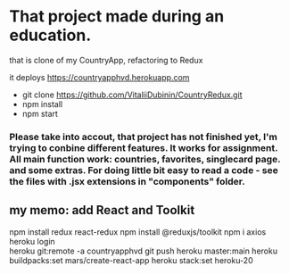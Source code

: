 # That project made during an education.

that is clone of my CountryApp, refactoring to Redux

it deploys https://countryapphvd.herokuapp.com

- git clone https://github.com/VitaliiDubinin/CountryRedux.git
- npm install
- npm start

### Please take into accout, that project has not finished yet, I'm trying to conbine different features. It works for assignment. All main function work: countries, favorites, singlecard page. and some extras. For doing little bit easy to read a code - see the files with .jsx extensions in "components" folder.

## my memo: add React and Toolkit

npm install redux react-redux
npm install @reduxjs/toolkit
npm i axios
heroku login  
heroku git:remote -a countryapphvd
git push heroku master:main
heroku buildpacks:set mars/create-react-app
heroku stack:set heroku-20
